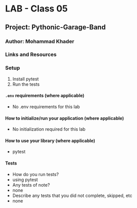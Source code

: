 # LAB - Class 05

## Project: Pythonic-Garage-Band

### Author: Mohammad Khader

### Links and Resources



### Setup
1. Install pytest
2. Run the tests

#### `.env` requirements (where applicable)
- No .env requirements for this lab

#### How to initialize/run your application (where applicable)

- No initialization required for this lab

#### How to use your library (where applicable)
- pytest

#### Tests

- How do you run tests?
- using pytest
- Any tests of note?
- none
- Describe any tests that you did not complete, skipped, etc
- none
